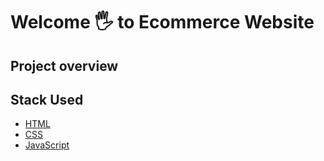 # Welcome 🖐 to Ecommerce Website

## Project overview


## Stack Used
- [HTML](#HTML)
- [CSS](#CSS)
- [JavaScript](#JavaScript)
